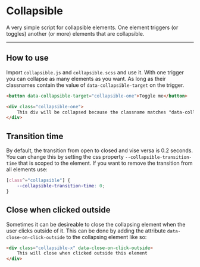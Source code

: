 # Collapsible

A very simple script for collapsible elements. One element triggers (or toggles) another (or more) elements that are collapsible. 

-----------------------
## How to use

Import `collapsible.js` and `collapsible.scss` and use it. With one trigger you can collapse as many elements as you want. As long as their classnames contain the value of `data-collapsible-target` on the trigger.

```HTML
<button data-collapsible-target="collapsible-one">Toggle me</button> 

<div class="collapsible-one">
    This div will be collapsed because the classname matches "data-collapsible-target"
</div>
```



## Transition time
By default, the transition from open to closed and vise versa is 0.2 seconds. You can change this by setting the css property `--collapsible-transition-time` that is scoped to the element. If you want to remove the transition from all elements use:

```CSS
[class^="collapsible"] {
    --collapsible-transition-time: 0;
}
```

## Close when clicked outside
Sometimes it can be desireable to close the collapsing element when the user clicks outside of it. This can be done by adding the attribute `data-close-on-click-outside` to the collapsing element like so: 

```HTML 
<div class="collapsible-x" data-close-on-click-outside>
    This will close when clicked outside this element
</div>
```
